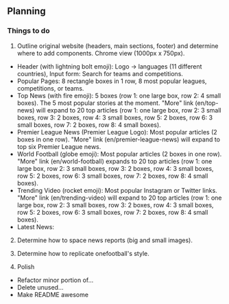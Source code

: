 ## Planning

### Things to do
1. Outline original website (headers, main sections, footer) and determine where to add components.  Chrome view (1000px x 750px).
  * Header (with lightning bolt emoji): Logo -> languages (11 different countries), Input form: Search for teams and competitions.
  * Popular Pages: 8 rectangle boxes in 1 row, 8 most  popular leagues, competitions, or teams.
  * Top News (with fire emoji): 5 boxes (row 1: one large box, row 2: 4 small boxes).  The 5 most popular stories at the moment.  "More" link (en/top-news) will expand to 20 top articles (row 1: one large box, row 2: 3 small boxes, row 3: 2 boxes, row 4: 3 small boxes, row 5: 2 boxes, row 6: 3 small boxes, row 7: 2 boxes, row 8: 4 small boxes).
  * Premier League News (Premier League Logo): Most popular articles (2 boxes in one row). "More" link (en/premier-league-news) will expand to top six Premier League news.
  * World Football (globe emoji): Most popular articles (2 boxes in one row).  "More" link (en/world-football) expands to 20 top articles (row 1: one large box, row 2: 3 small boxes, row 3: 2 boxes, row 4: 3 small boxes, row 5: 2 boxes, row 6: 3 small boxes, row 7: 2 boxes, row 8: 4 small boxes).
  * Trending Video (rocket emoji): Most popular Instagram or Twitter links. "More" link (en/trending-video) will expand to 20 top articles (row 1: one large box, row 2: 3 small boxes, row 3: 2 boxes, row 4: 3 small boxes, row 5: 2 boxes, row 6: 3 small boxes, row 7: 2 boxes, row 8: 4 small boxes).
  * Latest News: 


2. Determine how to space news reports (big and small images).

3. Determine how to replicate onefootball's style.

4. Polish
  * Refactor minor portion of...
  * Delete unused...
  * Make README awesome

